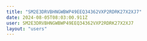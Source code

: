 ```yaml
---
title: "SM2E3DRVBHNGWBWP49EEQ34362VXP2RDRK27X2XJ7"
date: 2024-08-05T08:03:00.911Z
user: SM2E3DRVBHNGWBWP49EEQ34362VXP2RDRK27X2XJ7
layout: "users"
---
```

    